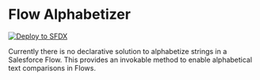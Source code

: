 # Flow Alphabetizer

[![Deploy to SFDX](https://deploy-to-sfdx.com/dist/assets/images/DeployToSFDX.svg)](https://deploy-to-sfdx.com?template=https://github.com/Nerdmagik/SObjectFabricator)

Currently there is no declarative solution to alphabetize strings in a Salesforce Flow.
This provides an invokable method to enable alphabetical text comparisons in Flows.